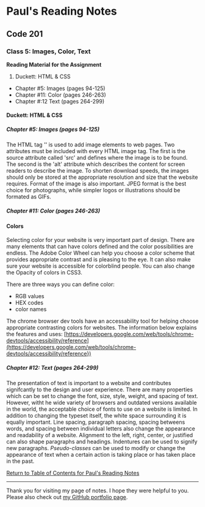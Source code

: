 # Paul's Reading Notes

## Code 201

### Class 5: Images, Color, Text

**Reading Material for the Assignment**
1. Duckett: HTML & CSS
- Chapter #5: Images (pages 94-125)
- Chapter #11: Color (pages 246-263)
- Chapter #:12 Text (pages 264-299)



#### Duckett: HTML & CSS

##### Chapter #5: Images (pages 94-125)
The HTML tag '<img>' is used to add image elements to web pages.  Two attributes must be included with every HTML image tag.  The first is the source attribute called 'src' and defines where the image is to be found.  The second is the 'alt' attribute which describes the content for screen readers to describe the image.  To shorten download speeds, the images should only be stored at the appropriate resolution and size that the website requires.  Format of the image is also important.  JPEG format is the best choice for photographs, while simpler logos or illustrations should be formated as GIFs.

##### Chapter #11: Color (pages 246-263)
#### Colors
Selecting color for your website is very important part of design.  There are many elements that can have colors defined and the color possibilities are endless.  The Adobe Color Wheel can help you choose a color scheme that provides appropriate contrast and is pleasing to the eye.  It can also make sure your website is accessible for colorblind people.  You can also change the Opacity of colors in CSS3.

There are three ways you can define color:
- RGB values
- HEX codes
- color names

The chrome browser dev tools have an accessability tool for helping choose appropriate contrasting colors for websites.  The information below explains the features and uses:
[https://developers.google.com/web/tools/chrome-devtools/accessibility/reference](https://developers.google.com/web/tools/chrome-devtools/accessibility/reference})

##### Chapter #12: Text (pages 264-299)
The presentation of text is important to a website and contributes signifcantly to the design and user experience.  There are many properties which can be set to change the font, size, style, weight, and spacing of text.  However, witht he wide variety of browsers and outdated versions available in the world, the acceptable choice of fonts to use on a website is limited.  In addition to changing the typeset itself, the white space surrounding it is equally important.  Line spacing, paragraph spacing, spacing betweens words, and spacing between individual letters also change the appearance and readability of a website.  Alignment to the left, right, center, or justified can also shape paragraphs and headings.  Indentures can be used to signify new paragraphs.  *Pseudo-classes* can be used to modify or change the appearance of text when a certain action is taking place or has taken place in the past. 



[Return to Table of Contents for Paul's Reading Notes](https://paul-leonard.github.io/reading-notes/ "Go back to find more notes!")



---



Thank you for visiting my page of notes.  I hope they were helpful to you.  Please also check out [my GitHub portfolio page](https://github.com/paul-leonard "Paul's GitHub Portfolio").